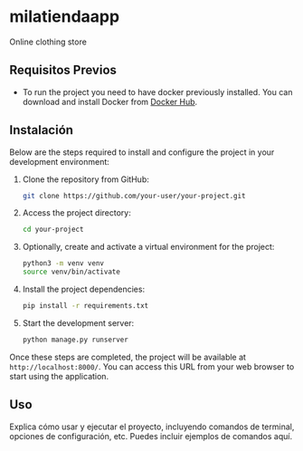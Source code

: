 # milatiendaapp
Online clothing store

## Requisitos Previos

- To run the project you need to have docker previously installed. You can download and install Docker from [Docker Hub](https://hub.docker.com/).

## Instalación

Below are the steps required to install and configure the project in your development environment:

1. Clone the repository from GitHub:

    ```bash
    git clone https://github.com/your-user/your-project.git
    ```

2. Access the project directory:

    ```bash
    cd your-project
    ```

3. Optionally, create and activate a virtual environment for the project:

    ```bash
    python3 -m venv venv
    source venv/bin/activate
    ```

4. Install the project dependencies:

    ```bash
    pip install -r requirements.txt
    ```

5. Start the development server:

    ```bash
    python manage.py runserver
    ```

Once these steps are completed, the project will be available at `http://localhost:8000/`. You can access this URL from your web browser to start using the application.

## Uso

Explica cómo usar y ejecutar el proyecto, incluyendo comandos de terminal, opciones de configuración, etc. Puedes incluir ejemplos de comandos aquí.
